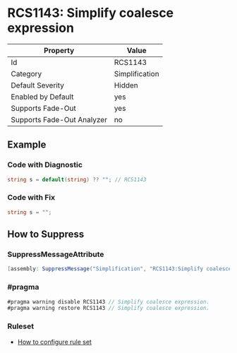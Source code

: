 # RCS1143: Simplify coalesce expression

Property | Value
--- | ---
Id|RCS1143
Category|Simplification
Default Severity|Hidden
Enabled by Default|yes
Supports Fade\-Out|yes
Supports Fade\-Out Analyzer|no

## Example

### Code with Diagnostic

```csharp
string s = default(string) ?? ""; // RCS1143
```

### Code with Fix

```csharp
string s = "";
```

## How to Suppress

### SuppressMessageAttribute

```csharp
[assembly: SuppressMessage("Simplification", "RCS1143:Simplify coalesce expression.", Justification = "<Pending>")]
```

### \#pragma

```csharp
#pragma warning disable RCS1143 // Simplify coalesce expression.
#pragma warning restore RCS1143 // Simplify coalesce expression.
```

### Ruleset

* [How to configure rule set](../HowToConfigureAnalyzers.md)
